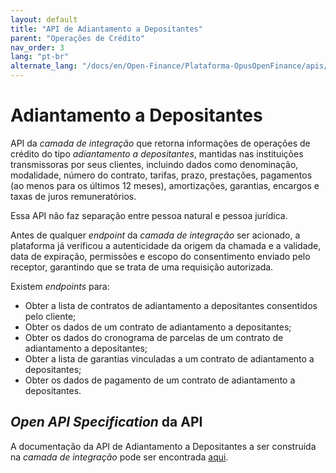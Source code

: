 ```yaml
---
layout: default
title: "API de Adiantamento a Depositantes"
parent: "Operações de Crédito"
nav_order: 3
lang: "pt-br"
alternate_lang: "/docs/en/Open-Finance/Plataforma-OpusOpenFinance/apis/Adiantamento"
---
```


# Adiantamento a Depositantes

API da *camada de integração* que retorna informações de operações de crédito do tipo *adiantamento a depositantes*, mantidas nas instituições transmissoras por seus clientes, incluindo dados como denominação, modalidade, número do contrato, tarifas, prazo, prestações, pagamentos (ao menos para os últimos 12 meses), amortizações, garantias, encargos e taxas de juros remuneratórios.

Essa API não faz separação entre pessoa natural e pessoa jurídica.

Antes de qualquer *endpoint* da *camada de integração* ser acionado, a plataforma já verificou a autenticidade da origem da chamada e a validade, data de expiração, permissões e escopo do consentimento enviado pelo receptor, garantindo que se trata de uma requisição autorizada.

Existem *endpoints* para:

- Obter a lista de contratos de adiantamento a depositantes consentidos pelo cliente;
- Obter os dados de um contrato de adiantamento a depositantes;
- Obter os dados do cronograma de parcelas de um contrato de adiantamento a depositantes;
- Obter a lista de garantias vinculadas a um contrato de adiantamento a depositantes;
- Obter os dados de pagamento de um contrato de adiantamento a depositantes.

## *Open API Specification* da API

A documentação da API de Adiantamento a Depositantes a ser construída na *camada de integração* pode ser encontrada [aqui][API-Adiantamento].

[API-Adiantamento]: ../../../../swagger-ui/index.html?api=Adiantamento
